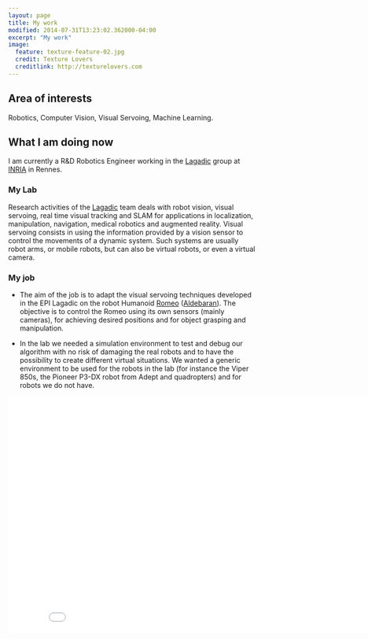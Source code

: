 ```yaml
---
layout: page
title: My work
modified: 2014-07-31T13:23:02.362000-04:00
excerpt: "My work"
image:
  feature: texture-feature-02.jpg
  credit: Texture Lovers
  creditlink: http://texturelovers.com
---
```



## Area of interests

Robotics, Computer Vision, Visual Servoing, Machine Learning.

## What I am doing now

I am currently a R&D Robotics Engineer working in the [Lagadic](http://www.irisa.fr/lagadic/) group at [INRIA](http://www.inria.fr/en/) in Rennes.


### My Lab
Research activities of the [Lagadic](http://www.irisa.fr/lagadic/) team deals with robot vision, visual servoing, real time visual tracking and SLAM for applications in localization, manipulation, navigation, medical robotics and augmented reality. Visual servoing consists in using the information provided
by a vision sensor to control the movements of a dynamic system. Such systems are usually robot arms, or mobile robots, but can also be virtual robots, or even a virtual camera.

### My job

*  The aim of the job is to adapt the visual servoing techniques developed in the EPI Lagadic on the robot Humanoid [Romeo](http://projetromeo.com/) ([Aldebaran](http://www.aldebaran.com/en)). The objective is to control the Romeo using its own sensors (mainly cameras), for achieving desired positions and for object grasping and manipulation.

* In the lab we needed a simulation environment to test and debug our algorithm with no risk of damaging the real robots and to have the possibility to create different virtual situations. We wanted a generic environment to be used for the robots in the lab (for instance the Viper 850s, the Pioneer P3-DX robot from Adept and quadropters) and for robots we do not have. 




<iframe width="853" height="480" src="//www.youtube.com/embed/SZxp6BJgBUg" frameborder="0" allowfullscreen></iframe>
